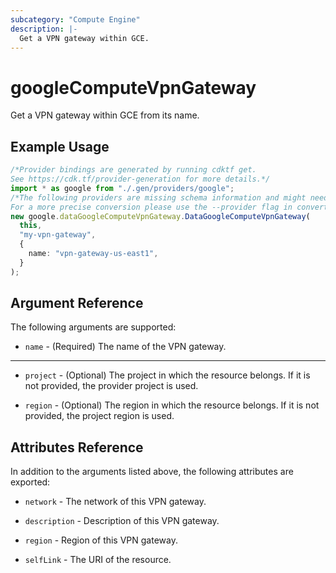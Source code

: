 ```yaml
---
subcategory: "Compute Engine"
description: |-
  Get a VPN gateway within GCE.
---
```


# googleComputeVpnGateway

Get a VPN gateway within GCE from its name.

## Example Usage

```typescript
/*Provider bindings are generated by running cdktf get.
See https://cdk.tf/provider-generation for more details.*/
import * as google from "./.gen/providers/google";
/*The following providers are missing schema information and might need manual adjustments to synthesize correctly: google.
For a more precise conversion please use the --provider flag in convert.*/
new google.dataGoogleComputeVpnGateway.DataGoogleComputeVpnGateway(
  this,
  "my-vpn-gateway",
  {
    name: "vpn-gateway-us-east1",
  }
);

```

## Argument Reference

The following arguments are supported:

* `name` - (Required) The name of the VPN gateway.

***

*   `project` - (Optional) The project in which the resource belongs. If it
    is not provided, the provider project is used.

*   `region` - (Optional) The region in which the resource belongs. If it
    is not provided, the project region is used.

## Attributes Reference

In addition to the arguments listed above, the following attributes are exported:

*   `network` - The network of this VPN gateway.

*   `description` - Description of this VPN gateway.

*   `region` - Region of this VPN gateway.

*   `selfLink` - The URI of the resource.
